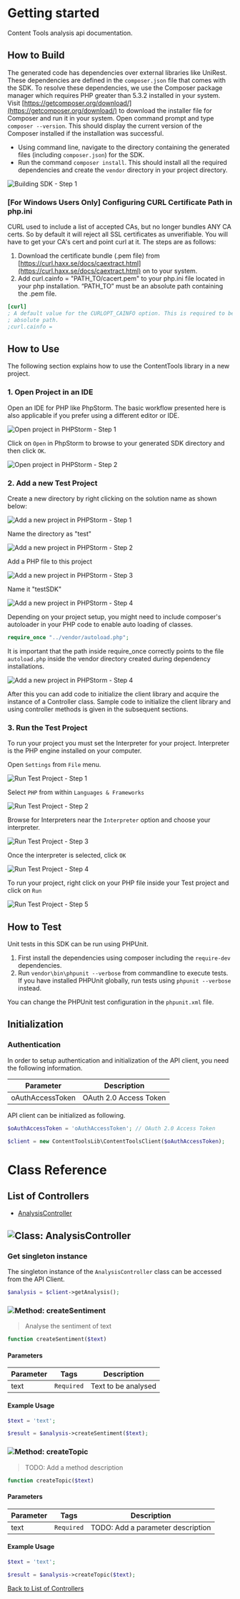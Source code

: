 # Getting started

Content Tools analysis api documentation.

## How to Build

The generated code has dependencies over external libraries like UniRest. These dependencies are defined in the ```composer.json``` file that comes with the SDK. 
To resolve these dependencies, we use the Composer package manager which requires PHP greater than 5.3.2 installed in your system. 
Visit [https://getcomposer.org/download/](https://getcomposer.org/download/) to download the installer file for Composer and run it in your system. 
Open command prompt and type ```composer --version```. This should display the current version of the Composer installed if the installation was successful.

* Using command line, navigate to the directory containing the generated files (including ```composer.json```) for the SDK. 
* Run the command ```composer install```. This should install all the required dependencies and create the ```vendor``` directory in your project directory.

![Building SDK - Step 1](https://apidocs.io/illustration/php?step=installDependencies&workspaceFolder=ContentTools-PHP)

### [For Windows Users Only] Configuring CURL Certificate Path in php.ini

CURL used to include a list of accepted CAs, but no longer bundles ANY CA certs. So by default it will reject all SSL certificates as unverifiable. You will have to get your CA's cert and point curl at it. The steps are as follows:

1. Download the certificate bundle (.pem file) from [https://curl.haxx.se/docs/caextract.html](https://curl.haxx.se/docs/caextract.html) on to your system.
2. Add curl.cainfo = "PATH_TO/cacert.pem" to your php.ini file located in your php installation. “PATH_TO” must be an absolute path containing the .pem file.

```ini
[curl]
; A default value for the CURLOPT_CAINFO option. This is required to be an
; absolute path.
;curl.cainfo =
```

## How to Use

The following section explains how to use the ContentTools library in a new project.

### 1. Open Project in an IDE

Open an IDE for PHP like PhpStorm. The basic workflow presented here is also applicable if you prefer using a different editor or IDE.

![Open project in PHPStorm - Step 1](https://apidocs.io/illustration/php?step=openIDE&workspaceFolder=ContentTools-PHP)

Click on ```Open``` in PhpStorm to browse to your generated SDK directory and then click ```OK```.

![Open project in PHPStorm - Step 2](https://apidocs.io/illustration/php?step=openProject0&workspaceFolder=ContentTools-PHP)     

### 2. Add a new Test Project

Create a new directory by right clicking on the solution name as shown below:

![Add a new project in PHPStorm - Step 1](https://apidocs.io/illustration/php?step=createDirectory&workspaceFolder=ContentTools-PHP)

Name the directory as "test"

![Add a new project in PHPStorm - Step 2](https://apidocs.io/illustration/php?step=nameDirectory&workspaceFolder=ContentTools-PHP)
   
Add a PHP file to this project

![Add a new project in PHPStorm - Step 3](https://apidocs.io/illustration/php?step=createFile&workspaceFolder=ContentTools-PHP)

Name it "testSDK"

![Add a new project in PHPStorm - Step 4](https://apidocs.io/illustration/php?step=nameFile&workspaceFolder=ContentTools-PHP)

Depending on your project setup, you might need to include composer's autoloader in your PHP code to enable auto loading of classes.

```PHP
require_once "../vendor/autoload.php";
```

It is important that the path inside require_once correctly points to the file ```autoload.php``` inside the vendor directory created during dependency installations.

![Add a new project in PHPStorm - Step 4](https://apidocs.io/illustration/php?step=projectFiles&workspaceFolder=ContentTools-PHP)

After this you can add code to initialize the client library and acquire the instance of a Controller class. Sample code to initialize the client library and using controller methods is given in the subsequent sections.

### 3. Run the Test Project

To run your project you must set the Interpreter for your project. Interpreter is the PHP engine installed on your computer.

Open ```Settings``` from ```File``` menu.

![Run Test Project - Step 1](https://apidocs.io/illustration/php?step=openSettings&workspaceFolder=ContentTools-PHP)

Select ```PHP``` from within ```Languages & Frameworks```

![Run Test Project - Step 2](https://apidocs.io/illustration/php?step=setInterpreter0&workspaceFolder=ContentTools-PHP)

Browse for Interpreters near the ```Interpreter``` option and choose your interpreter.

![Run Test Project - Step 3](https://apidocs.io/illustration/php?step=setInterpreter1&workspaceFolder=ContentTools-PHP)

Once the interpreter is selected, click ```OK```

![Run Test Project - Step 4](https://apidocs.io/illustration/php?step=setInterpreter2&workspaceFolder=ContentTools-PHP)

To run your project, right click on your PHP file inside your Test project and click on ```Run```

![Run Test Project - Step 5](https://apidocs.io/illustration/php?step=runProject&workspaceFolder=ContentTools-PHP)

## How to Test

Unit tests in this SDK can be run using PHPUnit. 

1. First install the dependencies using composer including the `require-dev` dependencies.
2. Run `vendor\bin\phpunit --verbose` from commandline to execute tests. If you have 
   installed PHPUnit globally, run tests using `phpunit --verbose` instead.

You can change the PHPUnit test configuration in the `phpunit.xml` file.

## Initialization

### Authentication
In order to setup authentication and initialization of the API client, you need the following information.

| Parameter | Description |
|-----------|-------------|
| oAuthAccessToken | OAuth 2.0 Access Token |



API client can be initialized as following.

```php
$oAuthAccessToken = 'oAuthAccessToken'; // OAuth 2.0 Access Token

$client = new ContentToolsLib\ContentToolsClient($oAuthAccessToken);
```


# Class Reference

## <a name="list_of_controllers"></a>List of Controllers

* [AnalysisController](#analysis_controller)

## <a name="analysis_controller"></a>![Class: ](https://apidocs.io/img/class.png ".AnalysisController") AnalysisController

### Get singleton instance

The singleton instance of the ``` AnalysisController ``` class can be accessed from the API Client.

```php
$analysis = $client->getAnalysis();
```

### <a name="create_sentiment"></a>![Method: ](https://apidocs.io/img/method.png ".AnalysisController.createSentiment") createSentiment

> Analyse the sentiment of text


```php
function createSentiment($text)
```

#### Parameters

| Parameter | Tags | Description |
|-----------|------|-------------|
| text |  ``` Required ```  | Text to be analysed |



#### Example Usage

```php
$text = 'text';

$result = $analysis->createSentiment($text);

```


### <a name="create_topic"></a>![Method: ](https://apidocs.io/img/method.png ".AnalysisController.createTopic") createTopic

> TODO: Add a method description


```php
function createTopic($text)
```

#### Parameters

| Parameter | Tags | Description |
|-----------|------|-------------|
| text |  ``` Required ```  | TODO: Add a parameter description |



#### Example Usage

```php
$text = 'text';

$result = $analysis->createTopic($text);

```


[Back to List of Controllers](#list_of_controllers)



